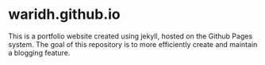 # waridh.github.io

This is a portfolio website created using jekyll, hosted on the Github Pages
system. The goal of this repository is to more efficiently create and maintain
a blogging feature.